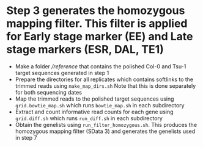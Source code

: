 # Step 3 generates the homozygous mapping filter. This filter is applied for Early stage marker (EE) and Late stage markers (ESR, DAL, TE1) 

- Make a folder */reference* that contains the polished Col-0 and Tsu-1 target sequences generated in step 1
- Prepare the directories for all replicates which contains softlinks to the trimmed reads using ```make_map_dirs.sh```
  Note that this is done separately for both sequencing dates
- Map the trimmed reads to the polished target sequences using ```grid.bowtie_map.sh``` which runs ```bowtie_map.sh``` in each subdirectory
- Extract and count informative read counts for each gene using ```grid.diff.sh``` which runs ```run_diff.sh``` in each subdirectory
- Obtain the genelists using ```run_filter_homozygous.sh```. This produces the homozygous mapping filter (SData 3) and generates the genelists used in step 7
